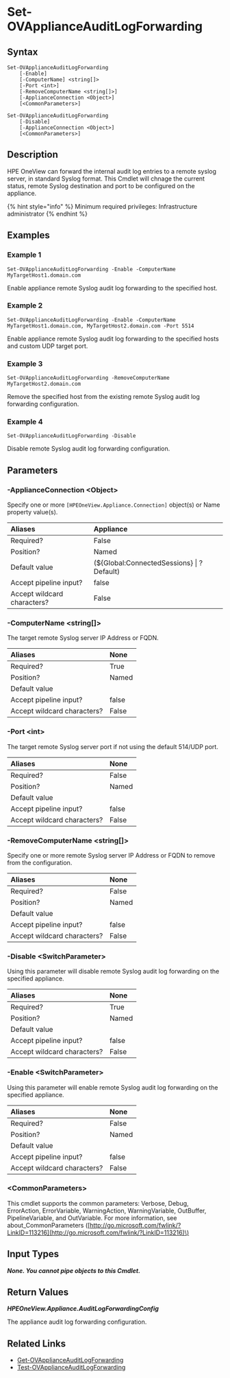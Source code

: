 ﻿---
description: Modify remote Syslog audit log forwarding.
---

# Set-OVApplianceAuditLogForwarding

## Syntax

```text
Set-OVApplianceAuditLogForwarding
    [-Enable]
    [-ComputerName] <string[]>
    [-Port <int>]
    [-RemoveComputerName <string[]>]
    [-ApplianceConnection <Object>]
    [<CommonParameters>]
```

```text
Set-OVApplianceAuditLogForwarding
    [-Disable]
    [-ApplianceConnection <Object>]
    [<CommonParameters>]
```

## Description

HPE OneView can forward the internal audit log entries to a remote syslog server, in standard Syslog format.  This Cmdlet will chnage the current status, remote Syslog destination and port to be configured on the appliance.

{% hint style="info" %}
Minimum required privileges: Infrastructure administrator
{% endhint %}

## Examples

###  Example 1 

```text
Set-OVApplianceAuditLogForwarding -Enable -ComputerName MyTargetHost1.domain.com
```

Enable appliance remote Syslog audit log forwarding to the specified host.

###  Example 2 

```text
Set-OVApplianceAuditLogForwarding -Enable -ComputerName MyTargetHost1.domain.com, MyTargetHost2.domain.com -Port 5514
```

Enable appliance remote Syslog audit log forwarding to the specified hosts and custom UDP target port.

###  Example 3 

```text
Set-OVApplianceAuditLogForwarding -RemoveComputerName MyTargetHost2.domain.com
```

Remove the specified host from the existing remote Syslog audit log forwarding configuration.

###  Example 4 

```text
Set-OVApplianceAuditLogForwarding -Disable
```

Disable remote Syslog audit log forwarding configuration.

## Parameters

### -ApplianceConnection &lt;Object&gt;

Specify one or more `[HPEOneView.Appliance.Connection]` object(s) or Name property value(s).

| Aliases | Appliance |
| :--- | :--- |
| Required? | False |
| Position? | Named |
| Default value | (${Global:ConnectedSessions} &vert; ? Default) |
| Accept pipeline input? | false |
| Accept wildcard characters? | False |

### -ComputerName &lt;string[]&gt;

The target remote Syslog server IP Address or FQDN.

| Aliases | None |
| :--- | :--- |
| Required? | True |
| Position? | Named |
| Default value |  |
| Accept pipeline input? | false |
| Accept wildcard characters? | False |

### -Port &lt;int&gt;

The target remote Syslog server port if not using the default 514/UDP port.

| Aliases | None |
| :--- | :--- |
| Required? | False |
| Position? | Named |
| Default value |  |
| Accept pipeline input? | false |
| Accept wildcard characters? | False |

### -RemoveComputerName &lt;string[]&gt;

Specify one or more remote Syslog server IP Address or FQDN to remove from the configuration.

| Aliases | None |
| :--- | :--- |
| Required? | False |
| Position? | Named |
| Default value |  |
| Accept pipeline input? | false |
| Accept wildcard characters? | False |

### -Disable &lt;SwitchParameter&gt;

Using this parameter will disable remote Syslog audit log forwarding on the specified appliance.

| Aliases | None |
| :--- | :--- |
| Required? | True |
| Position? | Named |
| Default value |  |
| Accept pipeline input? | false |
| Accept wildcard characters? | False |

### -Enable &lt;SwitchParameter&gt;

Using this parameter will enable remote Syslog audit log forwarding on the specified appliance.

| Aliases | None |
| :--- | :--- |
| Required? | False |
| Position? | Named |
| Default value |  |
| Accept pipeline input? | false |
| Accept wildcard characters? | False |

### &lt;CommonParameters&gt;

This cmdlet supports the common parameters: Verbose, Debug, ErrorAction, ErrorVariable, WarningAction, WarningVariable, OutBuffer, PipelineVariable, and OutVariable. For more information, see about\_CommonParameters \([http://go.microsoft.com/fwlink/?LinkID=113216](http://go.microsoft.com/fwlink/?LinkID=113216)\)

## Input Types

_**None.  You cannot pipe objects to this Cmdlet.**_

## Return Values

_**HPEOneView.Appliance.AuditLogForwardingConfig**_

The appliance audit log forwarding configuration.

## Related Links

* [Get-OVApplianceAuditLogForwarding](get-ovapplianceauditlogforwarding.md)
* [Test-OVApplianceAuditLogForwarding](test-ovapplianceauditlogforwarding.md)

